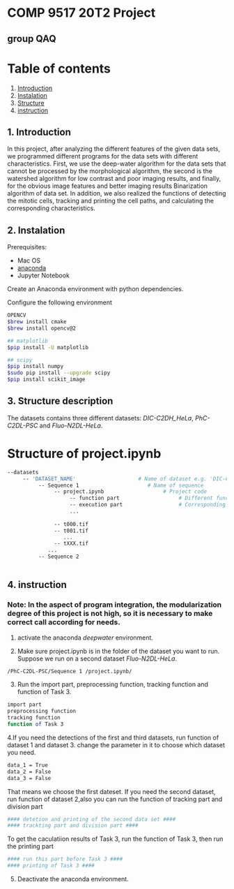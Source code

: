 # COMP 9517 20T2 Project

## group QAQ

# Table of contents
1. [Introduction](#introduction)
1. [Instalation](#installation)
1. [Structure](#Structure)
1. [instruction](#instruction)

## 1. Introduction
In this project, after analyzing the different features of the given data sets, we programmed different programs for the data sets with different characteristics. First, we use the deep-water algorithm for the data sets that cannot be processed by the morphological algorithm, the second is the watershed algorithm for low contrast and poor imaging results, and finally, for the obvious image features and better imaging results Binarization algorithm of data set. In addition, we also realized the functions of detecting the mitotic cells, tracking and printing the cell paths, and calculating the corresponding characteristics.


## 2. Instalation

Prerequisites:
- Mac OS
- [anaconda](https://www.anaconda.com/)
- Jupyter Notebook 

Create an Anaconda environment with python dependencies.

Configure the following environment
```bash
OPENCV
$brew install cmake
$brew install opencv@2
```

```bash
## matplotlib
$pip install -U matplotlib
```

```bash
## scipy
$pip install numpy
$sudo pip install --upgrade scipy
$pip install scikit_image
```

## 3. Structure description

The datasets contains three different datasets: *DIC-C2DH_HeLa*, *PhC-C2DL-PSC* and *Fluo-N2DL-HeLa*.

# Structure of project.ipynb

```bash
--datasets
     -- 'DATASET_NAME'                    # Name of dataset e.g. 'DIC-C2DH-HeLa'
          -- Sequence 1                      # Name of sequence 
               -- project.ipynb                   # Project code
                    -- function part                   # Different functions e.g. Detection Function  
                    -- execution part                  # Corresponding to different data sets and different tasks e.g. Task 3 printing part
                    ...
                    
               -- t000.tif
               -- t001.tif
                  ...
               -- tXXX.tif
             ...
          -- Sequence 2
          
```
## 4. instruction
### Note: In the aspect of program integration, the modularization degree of this project is not high, so it is necessary to make correct call according for  needs.

1. activate the anaconda *deepwater* environment.

2. Make sure project.ipynb is in the folder of the dataset you want to run.
Suppose we run on a second dataset *Fluo-N2DL-HeLa*.
```bash
/PhC-C2DL-PSC/Sequence 1 /project.ipynb/
```

3. Run the import part, preprocessing function, tracking function and function of Task 3.
```bash
import part
preprocessing function
tracking function 
function of Task 3
```

4.If you need the detections of the first and third datasets, run function of dataset 1 and dataset 3.
change the parameter in it to choose which dataset you need.
```bash
data_1 = True
data_2 = False
data_3 = False
```
That means we choose the first dateset.
If you need the second dataset, run function of dataset 2,also you can run the function of tracking part and division part
```bash
#### detetion and printing of the second data set ####
#### trackting part and division part ####
```
To get the caculatiion results of Task 3, run the function of Task 3, then run the printing part 
```bash
#### run this part before Task 3 ####
#### printing of Task 3 ####
```

5. Deactivate the anaconda environment.

